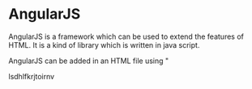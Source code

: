 # AngularJS

AngularJS is a framework which can be used to extend the features of HTML. It is a kind of library which is written in java script.

AngularJS can be added in an HTML file using "<script>" tag.

<script>
  src="//angular js source"
</script>

lsdhlfkrjtoirnv
